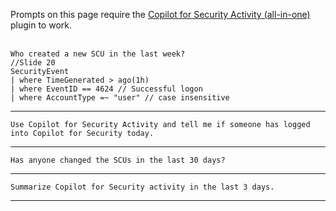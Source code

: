 Prompts on this page require the <a href="https://github.com/rod-trent/Copilot-for-Security/tree/main/Plugins/CfSAllinOne" target="_blank">Copilot for Security Activity (all-in-one)</a> plugin to work.
<br><br>
```
Who created a new SCU in the last week?
//Slide 20
SecurityEvent
| where TimeGenerated > ago(1h)
| where EventID == 4624 // Successful logon
| where AccountType =~ "user" // case insensitive
```
---
```
Use Copilot for Security Activity and tell me if someone has logged into Copilot for Security today.
```
---
```
Has anyone changed the SCUs in the last 30 days?
```
---
```
Summarize Copilot for Security activity in the last 3 days.
```
---
